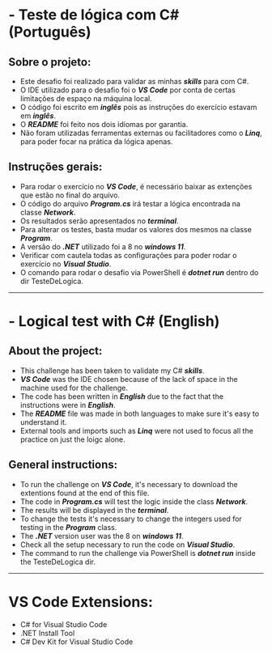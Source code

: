 # - Teste de lógica com C#️ (Português)

## Sobre o projeto:
- Este desafio foi realizado para validar as minhas ***skills*** para com C#.
- O IDE utilizado para o desafio foi o ***VS Code*** por conta de certas limitações de espaço na máquina local.
- O código foi escrito em ***inglês*** pois as instruções do exercício estavam em ***inglês***.
- O ***README*** foi feito nos dois idiomas por garantia.
- Não foram utilizadas ferramentas externas ou facilitadores como o ***Linq***, para poder focar na prática da lógica apenas.

## Instruções gerais:
- Para rodar o exercício no ***VS Code***, é necessário baixar as extenções que estão no final do arquivo.
- O código do arquivo ***Program.cs*** irá testar a lógica encontrada na classe ***Network***.
- Os resultados serão apresentados no ***terminal***.
- Para alterar os testes, basta mudar os valores dos mesmos na classe ***Program***.
- A versão do ***.NET*** utilizado foi a 8 no ***windows 11***.
- Verificar com cautela todas as configurações para poder rodar o exercício no ***Visual Studio***.
- O comando para rodar o desafio via PowerShell é ***dotnet run*** dentro do dir TesteDeLogica.

----
# - Logical test with C#️ (English)

## About the project:
- This challenge has been taken to validate my C# ***skills***.
- ***VS Code*** was the IDE chosen because of the lack of space in the machine used for the challenge.
- The code has been written in ***English*** due to the fact that the instructions were in ***English***.
- The ***README*** file was made in both languages to make sure it's easy to understand it.
- External tools and imports such as ***Linq*** were not used to focus all the practice on just the loigc alone.

## General instructions:
- To run the challenge on ***VS Code***, it's necessary to download the extentions found at the end of this file.
- The code in ***Program.cs*** will test the logic inside the class ***Network***. 
- The results will be displayed in the ***terminal***.
- To change the tests it's necessary to change the integers used for testing in the ***Program*** class.
- The ***.NET*** version user was the 8 on ***windows 11***.
- Check all the setup necessary to run the code on ***Visual Studio***.
- The command to run the challenge via PowerShell is ***dotnet run*** inside the TesteDeLogica dir.

----
# VS Code Extensions:
- C# for Visual Studio Code
- .NET Install Tool
- C# Dev Kit for Visual Studio Code
